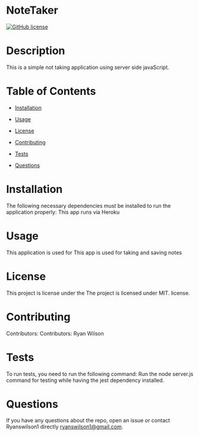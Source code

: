 # NoteTaker
  [![GitHub license](https://img.shields.io/badge/license-MIT-blue.svg)](https://github.com/Ryanswilson1/NoteTaker)
  
  # Description
  This is a simple not taking application using server side javaScript.
  
  # Table of Contents 
  
  * [Installation](#installation)
  
  * [Usage](#usage)
  
  * [License](#license)
  
  * [Contributing](#contributing)
  
  * [Tests](#tests)
  
  * [Questions](#questions)
  
  # Installation
  The following necessary dependencies must be installed to run the application properly: This app runs via Heroku
  
  # Usage
  ​This application is used for This app is used for taking and saving notes
  
  # License
  This project is license under the The project is licensed under MIT. license.
  
  # Contributing
  ​Contributors: Contributors: Ryan Wilson
  
  # Tests
  To run tests, you need to run the following command: Run the node server.js command for testing while having the jest dependency installed.
  
  # Questions
  If you have any questions about the repo, open an issue or contact Ryanswilson1 directly ryanswilson1@gmail.com.
  